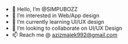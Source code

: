 - 👋 Hello, I’m @SIMPUBOZZ
- 👀 I’m interested in Web/App design
- 🌱 I’m currently learning UI/UX design
- 💞️ I’m looking to collaborate on UI/UX Design
- 📫 Reach me @ azizmajek992@gmail.com

<!---
SIMPUBOZZ/SIMPUBOZZ is a ✨ special ✨ repository because its `README.md` (this file) appears on your GitHub profile.
You can click the Preview link to take a look at your changes.
--->
